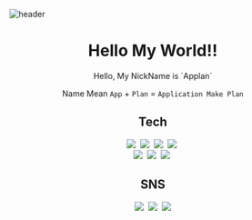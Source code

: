 ![header](https://capsule-render.vercel.app/api?text=applan&animation=fadeIn&type=slice&desc=Application%20Make%20Plan&fontAlign=80&rotate=9&fontAlignY=15&descAlignY=50&descAlign=88&descSize=10&height=150&color=auto)

<div style="text-align: center;">
<h1>Hello My World!!</h1> 
<p>
Hello, My NickName is `Applan`

Name Mean `App` + `Plan` = `Application Make Plan`
</p>
</div>

<div>
<h2 style="text-align: center">Tech</h2>
<p style="text-align: center">
  <img src="https://img.shields.io/badge/Java-007396?style=flat-square&logo=OpenJDK&logoColor=white"/></a>&nbsp
  <img src="https://img.shields.io/badge/Python-3766AB?style=flat-square&logo=Python&logoColor=white"/></a>&nbsp
  <img src="https://img.shields.io/badge/Javascript-ffb13b?style=flat-square&logo=javascript&logoColor=white"/></a>&nbsp
  <img src="https://img.shields.io/badge/HTML5-E34F26?style=flat-square&logo=HTML5&logoColor=white"/></a>&nbsp
  <br>
  <img src="https://img.shields.io/badge/Elasticsearch-005571?style=flat-square&logo=Elasticsearch&logoColor=white"/></a>&nbsp
  <img src="https://img.shields.io/badge/MongoDB-47A248?style=flat-square&logo=MongoDB&logoColor=white"/></a>&nbsp
  <img src="https://img.shields.io/badge/Spring-6DB33F?style=flat-square&logo=Spring&logoColor=white"/></a>&nbsp
</p>
</div>

<div style="border-right: gray 1px solid">
</div>

<div>
<h2 style="text-align: center;">SNS</h2>
<p style="text-align: center">
    <a href="https://applan-story.tistory.com/"><img src="https://img.shields.io/badge/Tistory-000000?style=flat-square&logo=Tistory&logoColor=white"/></a>&nbsp
    <a href="https://www.instagram.com/photo_applan/"><img src="https://img.shields.io/badge/Instagram-E4405F?style=flat-square&logo=Instagram&logoColor=white"/></a>&nbsp
<a href="mailto:applan_siepe@naver.com"><img src="https://img.shields.io/badge/Naver Email-03C75A?style=flat-square&logo=Naver&logoColor=white"/></a>
</p>
</div>


